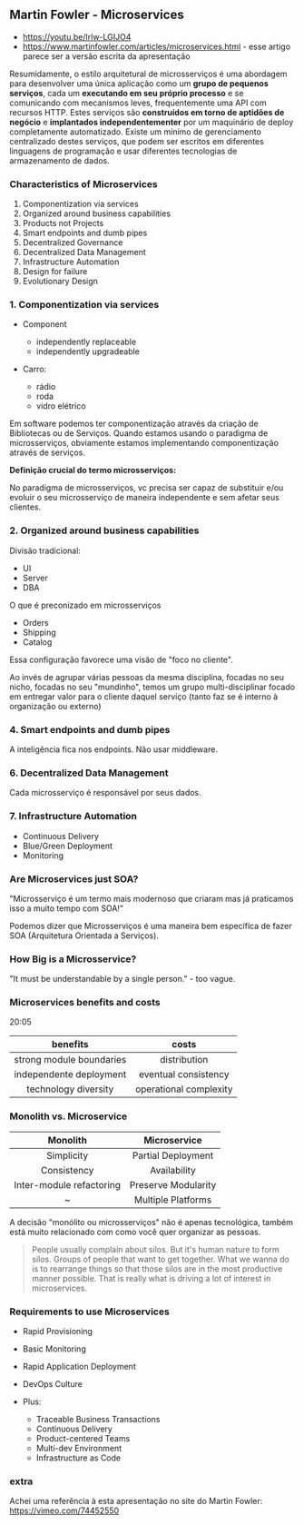 ## Martin Fowler - Microservices

- <https://youtu.be/Irlw-LGIJO4>
- <https://www.martinfowler.com/articles/microservices.html> - esse artigo parece ser a versão escrita da apresentação

Resumidamente, o estilo arquitetural de microsserviços é uma abordagem para desenvolver uma única aplicação como um **grupo de pequenos serviços**, cada um **executando em seu próprio processo** e se comunicando com mecanismos leves, frequentemente uma API com recursos HTTP. Estes serviços são **construídos em torno de aptidões de negócio** e **implantados independentementer** por um maquinário de deploy completamente automatizado. Existe um mínimo de gerenciamento centralizado destes serviços, que podem ser escritos em diferentes linguagens de programação e usar diferentes tecnologias de armazenamento de dados.


### Characteristics of Microservices

1. Componentization via services
2. Organized around business capabilities
3. Products not Projects
4. Smart endpoints and dumb pipes
5. Decentralized Governance
6. Decentralized Data Management
7. Infrastructure Automation
8. Design for failure
9. Evolutionary Design
 
 
### 1. Componentization via services

- Component
    - independently replaceable
    - independently upgradeable

- Carro:
    - rádio
    - roda
    - vidro elétrico

Em software podemos ter componentização através da criação de Bibliotecas ou de Serviços. Quando estamos usando o paradigma de microsserviços, obviamente estamos implementando componentização através de serviços.

**Definição crucial do termo microsserviços:**

No paradigma de microsserviços, vc precisa ser capaz de substituir e/ou evoluir o seu microsserviço de maneira independente e sem afetar seus clientes.
 
 
### 2. Organized around business capabilities

Divisão tradicional:

- UI
- Server
- DBA

O que é preconizado em microsserviços

- Orders
- Shipping
- Catalog

Essa configuração favorece uma visão de "foco no cliente".

Ao invés de agrupar várias pessoas da mesma disciplina, focadas no seu nicho, focadas no seu "mundinho", temos um grupo multi-disciplinar focado em entregar valor para o cliente daquel serviço (tanto faz se é interno à organização ou externo)


### 4. Smart endpoints and dumb pipes
 
 A inteligência fica nos endpoints. Não usar middleware.
 
 
 
### 6. Decentralized Data Management

Cada microsserviço é responsável por seus dados.



### 7. Infrastructure Automation

- Continuous Delivery
- Blue/Green Deployment
- Monitoring



### Are Microservices just SOA?
 
"Microsserviço é um termo mais modernoso que criaram mas já praticamos isso a muito tempo com SOA!" 
 
 Podemos dizer que Microsserviços é uma maneira bem específica de fazer SOA (Arquitetura Orientada a Serviços).
 
 
 
### How Big is a Microsservice?
 
"It must be understandable by a single person." - too vague.

### Microservices benefits and costs

20:05

| benefits                 | costs                  |
|:------------------------:|:----------------------:|
| strong module boundaries | distribution           |
| independente deployment  | eventual consistency   |
| technology diversity     | operational complexity |



### Monolith vs. Microservice

| Monolith                 | Microservice        |
|:------------------------:|:-------------------:|
| Simplicity               | Partial Deployment  |
| Consistency              | Availability        |
| Inter-module refactoring | Preserve Modularity |
| ~                        | Multiple Platforms  |


A decisão "monólito ou microsserviços" não é apenas tecnológica, também está muito relacionado com como você quer organizar as pessoas.
 
 > People usually complain about silos. But it's human nature to form silos. Groups of people that want to get together. What we wanna do is to rearrange things so that those silos are in the most productive manner possible. That is really what is driving a lot of interest in microservices.
 
 
 
 ### Requirements to use Microservices
 
 - Rapid Provisioning
 - Basic Monitoring
 - Rapid Application Deployment

 
 - DevOps Culture
 
 - Plus:
    - Traceable Business Transactions
    - Continuous Delivery
    - Product-centered Teams
    - Multi-dev Environment
    - Infrastructure as Code
 
 
 ### extra
 
 Achei uma referência à esta apresentação no site do Martin Fowler:
 <https://vimeo.com/74452550>
 
